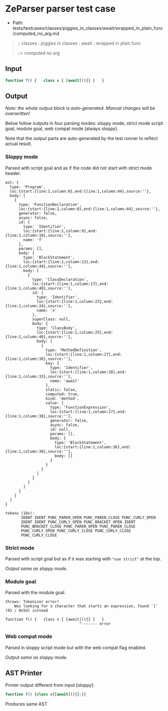 # ZeParser parser test case

- Path: tests/testcases/classes/piggies_in_classes/await/wrapped_in_plain_func/computed_no_arg.md

> :: classes : piggies in classes : await : wrapped in plain func
>
> ::> computed no arg

## Input

`````js
function f() {   class x { [await](){} }   }
`````

## Output

_Note: the whole output block is auto-generated. Manual changes will be overwritten!_

Below follow outputs in four parsing modes: sloppy mode, strict mode script goal, module goal, web compat mode (always sloppy).

Note that the output parts are auto-generated by the test runner to reflect actual result.

### Sloppy mode

Parsed with script goal and as if the code did not start with strict mode header.

`````
ast: {
  type: 'Program',
  loc:{start:{line:1,column:0},end:{line:1,column:44},source:''},
  body: [
    {
      type: 'FunctionDeclaration',
      loc:{start:{line:1,column:0},end:{line:1,column:44},source:''},
      generator: false,
      async: false,
      id: {
        type: 'Identifier',
        loc:{start:{line:1,column:9},end:{line:1,column:10},source:''},
        name: 'f'
      },
      params: [],
      body: {
        type: 'BlockStatement',
        loc:{start:{line:1,column:13},end:{line:1,column:44},source:''},
        body: [
          {
            type: 'ClassDeclaration',
            loc:{start:{line:1,column:17},end:{line:1,column:40},source:''},
            id: {
              type: 'Identifier',
              loc:{start:{line:1,column:23},end:{line:1,column:24},source:''},
              name: 'x'
            },
            superClass: null,
            body: {
              type: 'ClassBody',
              loc:{start:{line:1,column:25},end:{line:1,column:40},source:''},
              body: [
                {
                  type: 'MethodDefinition',
                  loc:{start:{line:1,column:27},end:{line:1,column:38},source:''},
                  key: {
                    type: 'Identifier',
                    loc:{start:{line:1,column:28},end:{line:1,column:33},source:''},
                    name: 'await'
                  },
                  static: false,
                  computed: true,
                  kind: 'method',
                  value: {
                    type: 'FunctionExpression',
                    loc:{start:{line:1,column:27},end:{line:1,column:38},source:''},
                    generator: false,
                    async: false,
                    id: null,
                    params: [],
                    body: {
                      type: 'BlockStatement',
                      loc:{start:{line:1,column:36},end:{line:1,column:38},source:''},
                      body: []
                    }
                  }
                }
              ]
            }
          }
        ]
      }
    }
  ]
}

tokens (18x):
       IDENT IDENT PUNC_PAREN_OPEN PUNC_PAREN_CLOSE PUNC_CURLY_OPEN
       IDENT IDENT PUNC_CURLY_OPEN PUNC_BRACKET_OPEN IDENT
       PUNC_BRACKET_CLOSE PUNC_PAREN_OPEN PUNC_PAREN_CLOSE
       PUNC_CURLY_OPEN PUNC_CURLY_CLOSE PUNC_CURLY_CLOSE
       PUNC_CURLY_CLOSE
`````

### Strict mode

Parsed with script goal but as if it was starting with `"use strict"` at the top.

_Output same as sloppy mode._

### Module goal

Parsed with the module goal.

`````
throws: Tokenizer error!
    Was looking for a character that starts an expression, found `]` (93 / 0x5d) instead

function f() {   class x { [await](){} }   }
                                 ^------- error
`````


### Web compat mode

Parsed in sloppy script mode but with the web compat flag enabled.

_Output same as sloppy mode._

## AST Printer

Printer output different from input [sloppy]:

````js
function f() {class x{[await](){};}}
````

Produces same AST
